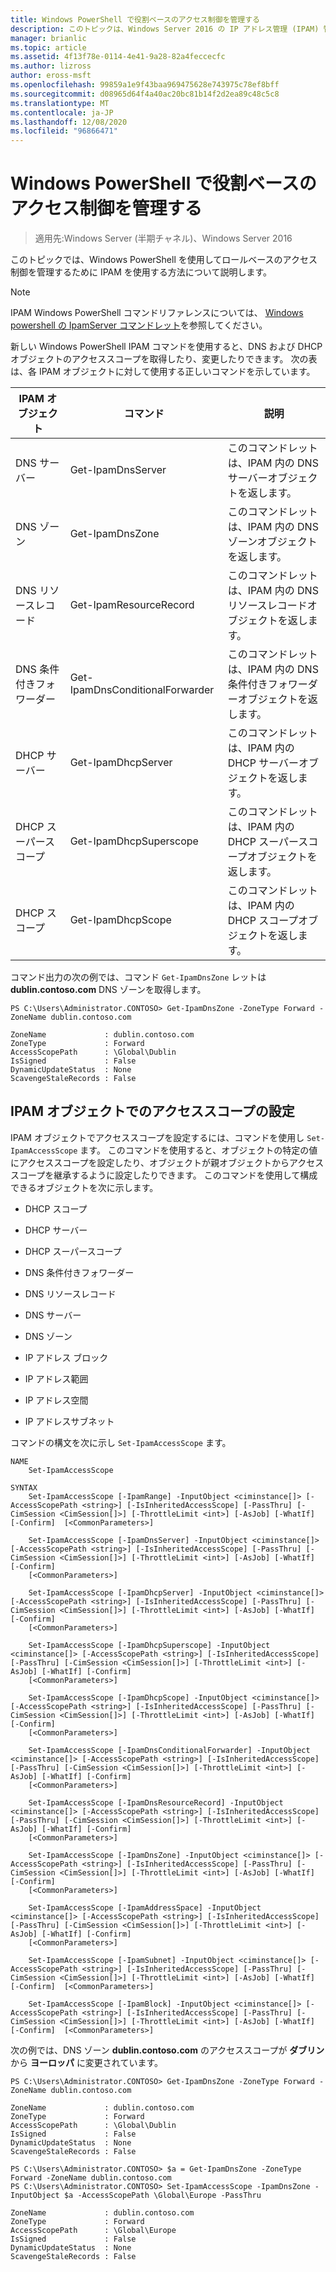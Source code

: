```yaml
---
title: Windows PowerShell で役割ベースのアクセス制御を管理する
description: このトピックは、Windows Server 2016 の IP アドレス管理 (IPAM) 管理ガイドに含まれています。
manager: brianlic
ms.topic: article
ms.assetid: 4f13f78e-0114-4e41-9a28-82a4feccecfc
ms.author: lizross
author: eross-msft
ms.openlocfilehash: 99859a1e9f43baa969475628e743975c78ef8bff
ms.sourcegitcommit: d08965d64f4a40ac20bc81b14f2d2ea89c48c5c8
ms.translationtype: MT
ms.contentlocale: ja-JP
ms.lasthandoff: 12/08/2020
ms.locfileid: "96866471"
---
```

# <a name="manage-role-based-access-control-with-windows-powershell"></a>Windows PowerShell で役割ベースのアクセス制御を管理する

>適用先:Windows Server (半期チャネル)、Windows Server 2016

このトピックでは、Windows PowerShell を使用してロールベースのアクセス制御を管理するために IPAM を使用する方法について説明します。

>[!NOTE]
>IPAM Windows PowerShell コマンドリファレンスについては、 [Windows powershell の IpamServer コマンドレット](/powershell/module/ipamserver/)を参照してください。

新しい Windows PowerShell IPAM コマンドを使用すると、DNS および DHCP オブジェクトのアクセススコープを取得したり、変更したりできます。 次の表は、各 IPAM オブジェクトに対して使用する正しいコマンドを示しています。

|IPAM オブジェクト|コマンド|説明|
|---------------|-----------|---------------|
|DNS サーバー|Get-IpamDnsServer|このコマンドレットは、IPAM 内の DNS サーバーオブジェクトを返します。|
|DNS ゾーン|Get-IpamDnsZone|このコマンドレットは、IPAM 内の DNS ゾーンオブジェクトを返します。|
|DNS リソースレコード|Get-IpamResourceRecord|このコマンドレットは、IPAM 内の DNS リソースレコードオブジェクトを返します。|
|DNS 条件付きフォワーダー|Get-IpamDnsConditionalForwarder|このコマンドレットは、IPAM 内の DNS 条件付きフォワーダーオブジェクトを返します。|
|DHCP サーバー|Get-IpamDhcpServer|このコマンドレットは、IPAM 内の DHCP サーバーオブジェクトを返します。|
|DHCP スーパースコープ|Get-IpamDhcpSuperscope|このコマンドレットは、IPAM 内の DHCP スーパースコープオブジェクトを返します。|
|DHCP スコープ|Get-IpamDhcpScope|このコマンドレットは、IPAM 内の DHCP スコープオブジェクトを返します。|

コマンド出力の次の例では、コマンド `Get-IpamDnsZone` レットは **dublin.contoso.com** DNS ゾーンを取得します。

```
PS C:\Users\Administrator.CONTOSO> Get-IpamDnsZone -ZoneType Forward -ZoneName dublin.contoso.com

ZoneName             : dublin.contoso.com
ZoneType             : Forward
AccessScopePath      : \Global\Dublin
IsSigned             : False
DynamicUpdateStatus  : None
ScavengeStaleRecords : False
```

## <a name="setting-access-scopes-on-ipam-objects"></a>IPAM オブジェクトでのアクセススコープの設定
IPAM オブジェクトでアクセススコープを設定するには、コマンドを使用し `Set-IpamAccessScope` ます。 このコマンドを使用すると、オブジェクトの特定の値にアクセススコープを設定したり、オブジェクトが親オブジェクトからアクセススコープを継承するように設定したりできます。 このコマンドを使用して構成できるオブジェクトを次に示します。

-   DHCP スコープ

-   DHCP サーバー

-   DHCP スーパースコープ

-   DNS 条件付きフォワーダー

-   DNS リソースレコード

-   DNS サーバー

-   DNS ゾーン

-   IP アドレス ブロック

-   IP アドレス範囲

-   IP アドレス空間

-   IP アドレスサブネット

コマンドの構文を次に示し `Set-IpamAccessScope` ます。

```
NAME
    Set-IpamAccessScope

SYNTAX
    Set-IpamAccessScope [-IpamRange] -InputObject <ciminstance[]> [-AccessScopePath <string>] [-IsInheritedAccessScope] [-PassThru] [-CimSession <CimSession[]>] [-ThrottleLimit <int>] [-AsJob] [-WhatIf] [-Confirm]  [<CommonParameters>]

    Set-IpamAccessScope [-IpamDnsServer] -InputObject <ciminstance[]> [-AccessScopePath <string>] [-IsInheritedAccessScope] [-PassThru] [-CimSession <CimSession[]>] [-ThrottleLimit <int>] [-AsJob] [-WhatIf] [-Confirm]
    [<CommonParameters>]

    Set-IpamAccessScope [-IpamDhcpServer] -InputObject <ciminstance[]> [-AccessScopePath <string>] [-IsInheritedAccessScope] [-PassThru] [-CimSession <CimSession[]>] [-ThrottleLimit <int>] [-AsJob] [-WhatIf] [-Confirm]
    [<CommonParameters>]

    Set-IpamAccessScope [-IpamDhcpSuperscope] -InputObject <ciminstance[]> [-AccessScopePath <string>] [-IsInheritedAccessScope] [-PassThru] [-CimSession <CimSession[]>] [-ThrottleLimit <int>] [-AsJob] [-WhatIf] [-Confirm]
    [<CommonParameters>]

    Set-IpamAccessScope [-IpamDhcpScope] -InputObject <ciminstance[]> [-AccessScopePath <string>] [-IsInheritedAccessScope] [-PassThru] [-CimSession <CimSession[]>] [-ThrottleLimit <int>] [-AsJob] [-WhatIf] [-Confirm]
    [<CommonParameters>]

    Set-IpamAccessScope [-IpamDnsConditionalForwarder] -InputObject <ciminstance[]> [-AccessScopePath <string>] [-IsInheritedAccessScope] [-PassThru] [-CimSession <CimSession[]>] [-ThrottleLimit <int>] [-AsJob] [-WhatIf] [-Confirm]
    [<CommonParameters>]

    Set-IpamAccessScope [-IpamDnsResourceRecord] -InputObject <ciminstance[]> [-AccessScopePath <string>] [-IsInheritedAccessScope] [-PassThru] [-CimSession <CimSession[]>] [-ThrottleLimit <int>] [-AsJob] [-WhatIf] [-Confirm]
    [<CommonParameters>]

    Set-IpamAccessScope [-IpamDnsZone] -InputObject <ciminstance[]> [-AccessScopePath <string>] [-IsInheritedAccessScope] [-PassThru] [-CimSession <CimSession[]>] [-ThrottleLimit <int>] [-AsJob] [-WhatIf] [-Confirm]
    [<CommonParameters>]

    Set-IpamAccessScope [-IpamAddressSpace] -InputObject <ciminstance[]> [-AccessScopePath <string>] [-IsInheritedAccessScope] [-PassThru] [-CimSession <CimSession[]>] [-ThrottleLimit <int>] [-AsJob] [-WhatIf] [-Confirm]
    [<CommonParameters>]

    Set-IpamAccessScope [-IpamSubnet] -InputObject <ciminstance[]> [-AccessScopePath <string>] [-IsInheritedAccessScope] [-PassThru] [-CimSession <CimSession[]>] [-ThrottleLimit <int>] [-AsJob] [-WhatIf] [-Confirm]  [<CommonParameters>]

    Set-IpamAccessScope [-IpamBlock] -InputObject <ciminstance[]> [-AccessScopePath <string>] [-IsInheritedAccessScope] [-PassThru] [-CimSession <CimSession[]>] [-ThrottleLimit <int>] [-AsJob] [-WhatIf] [-Confirm]  [<CommonParameters>]
```

次の例では、DNS ゾーン **dublin.contoso.com** のアクセススコープが **ダブリン** から **ヨーロッパ** に変更されています。

```
PS C:\Users\Administrator.CONTOSO> Get-IpamDnsZone -ZoneType Forward -ZoneName dublin.contoso.com

ZoneName             : dublin.contoso.com
ZoneType             : Forward
AccessScopePath      : \Global\Dublin
IsSigned             : False
DynamicUpdateStatus  : None
ScavengeStaleRecords : False

PS C:\Users\Administrator.CONTOSO> $a = Get-IpamDnsZone -ZoneType Forward -ZoneName dublin.contoso.com
PS C:\Users\Administrator.CONTOSO> Set-IpamAccessScope -IpamDnsZone -InputObject $a -AccessScopePath \Global\Europe -PassThru

ZoneName             : dublin.contoso.com
ZoneType             : Forward
AccessScopePath      : \Global\Europe
IsSigned             : False
DynamicUpdateStatus  : None
ScavengeStaleRecords : False
```
